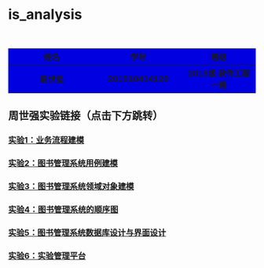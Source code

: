 # is_analysis     

 

<table>
<tr>
    <th width=35%, bgcolor=withe >姓名</th>
    <th width=35%, bgcolor=withe>学号</th>
    <th width="50%", bgcolor=withe>班级</th>
  </tr>
  <tr>
      <th width=35%, bgcolor=withe >周世强</th>
      <th width=35%, bgcolor=withe>201510414129</th>
      <th width="50%", bgcolor=withe>2015级 软件工程一班</th>
    </tr>
</table>

## 周世强实验链接（点击下方跳转）

### [实验1：业务流程建模](test1/README.md)
### [实验2：图书管理系统用例建模](test2/README.md)
### [实验3：图书管理系统领域对象建模](test3/README.md)
### [实验4：图书管理系统的顺序图](test4/README.md)
### [实验5：图书管理系统数据库设计与界面设计](test5/README.md)
### [实验6：实验管理平台](test6/README.md)
